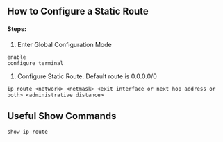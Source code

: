## How to Configure a Static Route

#### Steps:

1. Enter Global Configuration Mode
```
enable
configure terminal
```

1. Configure Static Route. Default route is  0.0.0.0/0
```
ip route <network> <netmask> <exit interface or next hop address or both> <administrative distance>
```
## Useful Show Commands

```
show ip route
```

